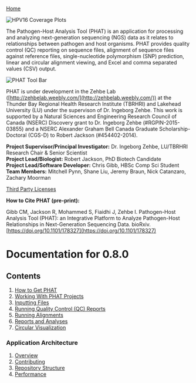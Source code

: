[Home](https://chgibb.github.io/PHATDocs/)

![HPV16 Coverage Plots](https://chgibb.github.io//PHATDocs/docs/releases/0.1.0-beta.1/covHPV16white.png)

The Pathogen-Host Analysis Tool (PHAT) is an application for processing and analyzing next-generation sequencing (NGS) data as it relates to relationships between pathogen and host organisms. PHAT provides quality control (QC) reporting on sequence files, alignment of sequence files against reference files, single-nucleotide polymorphism (SNP) prediction, linear and circular alignment viewing, and Excel and comma separated values (CSV) output.

![PHAT Tool Bar](https://chgibb.github.io//PHATDocs/docs/releases/0.8.0/PHATtoolbar.png)

PHAT is under development in the Zehbe Lab ([http://zehbelab.weebly.com/](http://zehbelab.weebly.com/)) at the Thunder Bay Regional Health Research Institute (TBRHRI) and Lakehead University (LU) under the supervison of Dr. Ingeborg Zehbe. This work is supported by a Natural Sciences and Engineering Research Council of Canada (NSERC) Discovery grant to Dr. Ingeborg Zehbe (#RGPIN-2015-03855) and a NSERC Alexander Graham Bell Canada Graduate Scholarship-Doctoral (CGS-D) to Robert Jackson (#454402-2014).

**Project Supervisor/Principal Investigator:** Dr. Ingeborg Zehbe, LU/TBRHRI Research Chair & Senior Scientist    
**Project Lead/Biologist:** Robert Jackson, PhD Biotech Candidate    
**Project Lead/Software Developer:** Chris Gibb, HBSc Comp Sci Student  
**Team Members:** Mitchell Pynn, Shane Liu, Jeremy Braun, Nick Catanzaro, Zachary Moorman

[Third Party Licenses](https://chgibb.github.io/PHATDocs/docs/releases/0.8.0/thirdParty)

**How to Cite PHAT (pre-print):**

Gibb CM, Jackson R, Mohammed S, Fiaidhi J, Zehbe I. Pathogen-Host Analysis Tool (PHAT): an Integrative Platform to Analyze Pathogen-Host Relationships in Next-Generation Sequencing Data. bioRxiv. [https://doi.org/10.1101/178327](https://doi.org/10.1101/178327)

# Documentation for 0.8.0
## Contents
1. [How to Get PHAT](https://chgibb.github.io/PHATDocs/docs/releases/0.8.0/howToGetPHAT)
2. [Working With PHAT Projects](https://chgibb.github.io/PHATDocs/docs/releases/0.8.0/projects)
3. [Inputting Files](https://chgibb.github.io/PHATDocs/docs/releases/0.8.0/inputtingFiles)
4. [Running Quality Control (QC) Reports](https://chgibb.github.io/PHATDocs/docs/releases/0.8.0/QCReports)
5. [Running Alignments](https://chgibb.github.io/PHATDocs/docs/releases/0.8.0/runningAlignments)
6. [Reports and Analyses](https://chgibb.github.io/PHATDocs/docs/releases/0.8.0/reportsAndAnalyses)
7. [Circular Visualization](https://chgibb.github.io/PHATDocs/docs/releases/0.8.0/circularVisualization)

### Application Architecture
1. [Overview](https://chgibb.github.io/PHATDocs/docs/releases/0.8.0/archOverview)
2. [Contributing](https://chgibb.github.io/PHATDocs/docs/releases/0.8.0/contributingGuide)
3. [Repository Structure](https://chgibb.github.io/PHATDocs/docs/releases/0.8.0/repoStructure)
4. [Performance](https://chgibb.github.io/PHATDocs/docs/releases/0.8.0/performance)